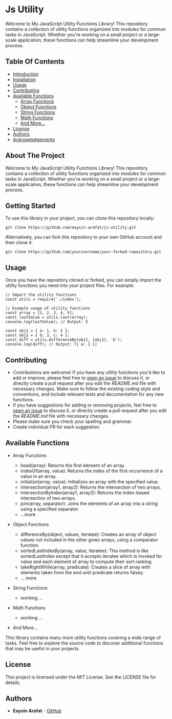 <p align="center">
  <h1 align="left">Js Utility</h2>
</p>

Welcome to My JavaScript Utility Functions Library! This repository contains a collection of utility functions organized into modules for common tasks in JavaScript. Whether you're working on a small project or a large-scale application, these functions can help streamline your development process.

## Table Of Contents

- [Introduction](#Introduction)
- [Installation](#Installation)
- [Usage](#Usage)
- [Contributing](#Contributing)
- [Available Functions](#AvailableFunctions)
  - [Array Functions](#array-functions)
  - [Object Functions](#object-functions)
  - [String Functions](#string-functions)
  - [Math Functions](#math-functions)
  - [And More...](#and-more)
- [License](#License)
- [Authors](#authors)
- [Acknowledgements](#acknowledgements)

## About The Project

Welcome to My JavaScript Utility Functions Library! This repository contains a collection of utility functions organized into modules for common tasks in JavaScript. Whether you're working on a small project or a large-scale application, these functions can help streamline your development process.

## Getting Started

To use this library in your project, you can clone this repository locally:

```
git clone https://github.com/eaysin-arafat/js-utility.git
```

Alternatively, you can fork this repository to your own GitHub account and then clone it:

```
git clone https://github.com/yourusername/your-forked-repository.git
```

## Usage

Once you have the repository cloned or forked, you can simply import the utility functions you need into your project files. For example:

```
// Import the utility functions
const utils = require('./index');

// Example usage of utility functions
const array = [1, 2, 3, 4, 5];
const lastValue = utils.last(array);
console.log(lastValue); // Output: 5

const obj1 = { a: 1, b: 2 };
const obj2 = { b: 3, c: 4 };
const diff = utils.differenceBy(obj1, [obj2], 'b');
console.log(diff); // Output: [{ a: 1 }]
```

## Contributing

- Contributions are welcome! If you have any utility functions you'd like to add or improve, please feel free to [open an issue](https://github.com/eaysin-arafat/js-utility/issues) to discuss it, or directly create a pull request after you edit the _README.md_ file with necessary changes. Make sure to follow the existing coding style and conventions, and include relevant tests and documentation for any new functions.
- If you have suggestions for adding or removing projects, feel free to [open an issue](https://github.com/eaysin-arafat/js-utility/issues) to discuss it, or directly create a pull request after you edit the _README.md_ file with necessary changes.
- Please make sure you check your spelling and grammar.
- Create individual PR for each suggestion.

## Available Functions

- Array Functions

  - head(array): Returns the first element of an array.
  - indexOf(array, value): Returns the index of the first occurrence of a value in an array.
  - initialize(array, value): Initializes an array with the specified value.
  - intersection(array1, array2): Returns the intersection of two arrays.
  - intersectionByIndex(array1, array2): Returns the index-based intersection of two arrays.
  - join(array, separator): Joins the elements of an array into a string using a specified separator.
  - ...more

- Object Functions

  - differenceBy(object, values, iteratee): Creates an array of object values not included in the other given arrays, using a comparator function.
  - sortedLastIndexBy(array, value, iteratee): This method is like sortedLastIndex except that it accepts iteratee which is invoked for value and each element of array to compute their sort ranking.
  - takeRightWhile(array, predicate): Creates a slice of array with elements taken from the end until predicate returns falsey.
  - ... more

- String Functions

  - working ...

- Math Functions
  - working ...
- And More...

This library contains many more utility functions covering a wide range of tasks. Feel free to explore the source code to discover additional functions that may be useful in your projects.

## License

This project is licensed under the MIT License. See the LICENSE file for details.

## Authors

- **Eaysin Arafat** - [GitHub](https://github.com/eaysin-arafat)
